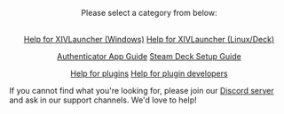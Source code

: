 <div style="text-align: center;">

Please select a category from below: <br> <br>

<a href="{{ site.github.baseurl }}/xl_win_help" class="btnm">Help for XIVLauncher (Windows)</a>
<a href="{{ site.github.baseurl }}/xl_lin_help" class="btnm">Help for XIVLauncher (Linux/Deck)</a>

<a href="{{ site.github.baseurl }}/mobile_otp" class="btnm">Authenticator App Guide</a>
<a href="{{ site.github.baseurl }}/steamdeck" class="btnm">Steam Deck Setup Guide</a>

<a href="{{ site.github.baseurl }}/dalamud_troubleshooting" class="btnm">Help for plugins</a>
<a href="{{ site.github.baseurl }}/development" class="btnm">Help for plugin developers</a>

</div>

If you cannot find what you're looking for, please join our [Discord server](https://goat.place/) and ask in our support channels. We'd love to help!
